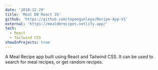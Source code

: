 ```yaml
---
date: '2018-12-29'
title: 'Meal DB React JS'
github: 'https://github.com/topeogunleye/Recipe-App-V1'
external: 'https://mealdbrecipes.netlify.app/'
tech:
  - React
  - Tailwind CSS
showInProjects: true
---
```


A Meal Recipe app built using React and Tailwind CSS. It can be used to search for meal recipes, or get random recipes.
